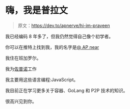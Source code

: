 # 嗨，我是普拉文

> 原文：<https://dev.to/apnerve/hi-im-praveen>

我已经编码 8 年多了，但我仍然觉得自己像个初学者。

你可以在推特上找到我，我的名字是[@ AP near](https://twitter.com/apnerve)

我住在班加罗尔。

我为[佐普诺](https://www.zopnow.com)工作

我主要用这些语言编程:JavaScript。

我目前正在学习更多关于容器、GoLang 和 P2P 技术的知识。

很高兴见到你。